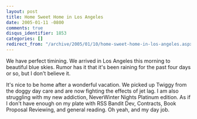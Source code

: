 ```yaml
---
layout: post
title: Home Sweet Home in Los Angeles
date: 2005-01-11 -0800
comments: true
disqus_identifier: 1853
categories: []
redirect_from: "/archive/2005/01/10/home-sweet-home-in-los-angeles.aspx/"
---
```


We have perfect timining. We arrived in Los Angeles this morning to
beautiful blue skies. Rumor has it that it's been raining for the past
four days or so, but I don't believe it.

It's nice to be home after a wonderful vacation. We picked up Twiggy
from the doggy day care and are now fighting the effects of jet lag. I
am also struggling with my new addiction, NeverWinter Nights Platinum
edition. As if I don't have enough on my plate with RSS Bandit Dev,
Contracts, Book Proposal Reviewing, and general reading. Oh yeah, and my
day job.

